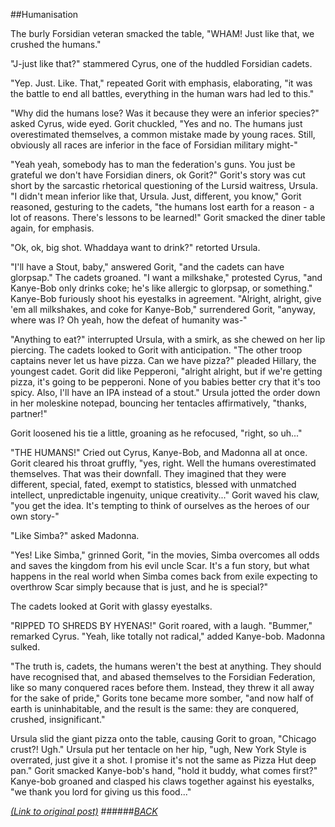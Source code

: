 ##Humanisation

The burly Forsidian veteran smacked the table, "WHAM! Just like that, we crushed the humans." 

"J-just like that?" stammered Cyrus, one of the huddled Forsidian cadets.

"Yep. Just. Like. That," repeated Gorit with emphasis, elaborating, "it was the battle to end all battles, everything in the human wars had led to this." 

"Why did the humans lose? Was it because they were an inferior species?" asked Cyrus, wide eyed. Gorit chuckled, "Yes and no. The humans just overestimated themselves, a common mistake made by young races. Still, obviously all races are inferior in the face of Forsidian military might-"

"Yeah yeah, somebody has to man the federation's guns. You just be grateful we don't have Forsidian diners, ok Gorit?" Gorit's story was cut short by the sarcastic rhetorical questioning of the Lursid waitress, Ursula. "I didn't mean inferior like that, Ursula. Just, different, you know," Gorit reasoned, gesturing to the cadets, "the humans lost earth for a reason - a lot of reasons. There's lessons to be learned!" Gorit smacked the diner table again, for emphasis.

"Ok, ok, big shot. Whaddaya want to drink?" retorted Ursula.

"I'll have a Stout, baby," answered Gorit, "and the cadets can have glorpsap." The cadets groaned. "I want a milkshake," protested Cyrus, "and Kanye-Bob only drinks coke; he's like allergic to glorpsap, or something." Kanye-Bob furiously shoot his eyestalks in agreement. "Alright, alright, give 'em all milkshakes, and coke for Kanye-Bob," surrendered Gorit, "anyway, where was I? Oh yeah, how the defeat of humanity was-"

"Anything to eat?" interrupted Ursula, with a smirk, as she chewed on her lip piercing. The cadets looked to Gorit with anticipation. "The other troop captains never let us have pizza. Can we have pizza?"  pleaded Hillary, the youngest cadet. Gorit did like Pepperoni, "alright alright, but if we're getting pizza, it's going to be pepperoni. None of you babies better cry that it's too spicy. Also, I'll have an IPA instead of a stout." Ursula jotted the order down in her moleskine notepad, bouncing her tentacles affirmatively, "thanks, partner!"

Gorit loosened his tie a little, groaning as he refocused, "right, so uh..."

"THE HUMANS!" Cried out Cyrus, Kanye-Bob, and Madonna all at once. Gorit cleared his throat gruffly, "yes, right. Well the humans overestimated themselves. That was their downfall. They imagined that they were different, special, fated, exempt to statistics, blessed with unmatched intellect, unpredictable ingenuity, unique creativity..." Gorit waved his claw, "you get the idea. It's tempting to think of ourselves as the heroes of our own story-"

"Like Simba?" asked Madonna.

"Yes! Like Simba," grinned Gorit, "in the movies, Simba overcomes all odds and saves the kingdom from his evil uncle Scar. It's a fun story, but what happens in the real world when Simba comes back from exile expecting to overthrow Scar simply because that is just, and he is special?"

The cadets looked at Gorit with glassy eyestalks.

"RIPPED TO SHREDS BY HYENAS!" Gorit roared, with a laugh. "Bummer," remarked Cyrus. "Yeah, like totally not radical," added Kanye-bob. Madonna sulked.

"The truth is, cadets, the humans weren't the best at anything. They should have recognised that, and abased themselves to the Forsidian Federation, like so many conquered races before them. Instead, they threw it all away for the sake of pride," Gorits tone became more somber, "and now half of earth is uninhabitable, and the result is the same: they are conquered, crushed, insignificant."

Ursula slid the giant pizza onto the table, causing Gorit to groan, "Chicago crust?! Ugh." Ursula put her tentacle on her hip, "ugh, New York Style is overrated, just give it a shot. I promise it's not the same as Pizza Hut deep pan." Gorit smacked Kanye-bob's hand, "hold it buddy, what comes first?" Kanye-bob groaned and clasped his claws together against his eyestalks, "we thank you lord for giving us this food..."

[*(Link to original post)*](https://www.reddit.com/r/HFY/comments/38necc/oc_humanisation/)
######[_BACK_](README.md)
